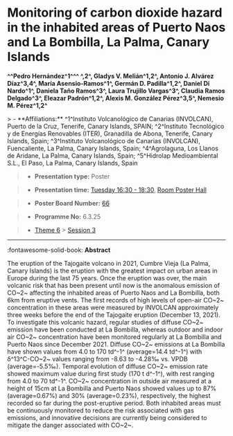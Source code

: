 # Monitoring of carbon dioxide hazard in the inhabited areas of Puerto Naos and La Bombilla, La Palma, Canary Islands

**^^Pedro Hernández^1^^^ ^,2^, Gladys V. Melián^1,2^, Antonio J. Alvárez Díaz^3,4^, María Asensio-Ramos^1^, Germán D. Padilla^1,2^, Daniel Di Nardo^1^, Daniela Taño Ramos^3^, Laura Trujillo Vargas^3^, Claudia Ramos Delgado^3^, Eleazar Padrón^1,2^, Alexis M. González Pérez^3,5^, Nemesio M. Pérez^1,2^**

<!-- more -->> - **Affiliations:** ^1^Instituto Volcanológico de Canarias (INVOLCAN), Puerto de la Cruz, Tenerife, Canary Islands, SPAIN; ^2^Instituto Tecnológico y de Energías Renovables (ITER), Granadilla de Abona, Tenerife, Canary Islands, Spain; ^3^Instituto Volcanológico de Canarias (INVOLCAN), Fuencaliente, La Palma, Canary Islands, Spain; ^4^Agrolaguna, Los Llanos de Aridane, La Palma, Canary Islands, Spain; ^5^Hidrolap Medioambiental S.L., El Paso, La Palma, Canary Islands, Spain 

> - **Presentation type:** Poster

> - **Presentation time:** [Tuesday 16:30 - 18:30](../sessions_comparison.md#__tabbed_2_6), [Room Poster Hall](../maps_venue.md#__tabbed_1_1)

> - **Poster Board Number:** [66](../map_poster_boards.md#tuesday)

> - **Programme No:** 6.3.25

> - [Theme 6](../theme6.md) > [Session 3](../sessions/session-6-3.md)

--- 

:fontawesome-solid-book: **Abstract**

The eruption of the Tajogaite volcano in 2021, Cumbre Vieja (La Palma, Canary Islands) is the eruption with the greatest impact on urban areas in Europe during the last 75 years. Once the eruption was over, the main volcanic risk that has been present until now is the anomalous emission of CO~2~ affecting the inhabited areas of Puerto Naos and La Bombilla, both 6km from eruptive vents. The first records of high levels of open-air CO~2~ concentration in these areas were measured by INVOLCAN approximately three weeks before the end of the Tajogaite eruption (December 13, 2021). To investigate this volcanic hazard, regular studies of diffuse CO~2~ emission have been conducted at La Bombilla, whereas outdoor and indoor air CO~2~ concentration have been monitored regularly at La Bombilla and Puerto Naos since December 2021. Diffuse CO~2~ emissions at La Bombilla have shown values from 4.0 to 170 td^-1^ (average=14.4 td^-1^) with δ^13^C-CO~2~ values ranging from -8.63 to -4.28‰ vs. VPDB (average=-5.5‰). Temporal evolution of diffuse CO~2~ emission rate showed maximum value during first study (170 t d^-1^), with rest ranging from 4.0 to 70 td^-1^. CO~2~ concentration in outside air measured at a height of 15cm at La Bombilla and Puerto Naos showed values up to 87% (average=0.67%) and 30% (average=0.23%), respectively, the highest recorded so far during the post-eruptive period. Both inhabited areas must be continuously monitored to reduce the risk associated with gas emissions, and innovative decisions are currently being considered to mitigate the danger associated with CO~2~.

